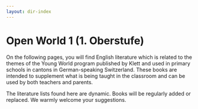 ```yaml
---
layout: dir-index
---
```


# Open World 1 (1. Oberstufe)
On the following pages, you will find English literature which is related to the themes of the Young World program published by Klett and used in primary schools in cantons in German-speaking Switzerland.  These books are intended to supplement what is being taught in the classroom and can be used by both teachers and parents. 

The literature lists found here are dynamic.  Books will be regularly added or replaced.  We warmly welcome your suggestions.  





<!--stackedit_data:
eyJoaXN0b3J5IjpbMTc1MDQxODQwOCwxMzcwNjU5MzY3LC00OD
E3Njc0MTgsLTUzOTY5MDQzN119
-->
